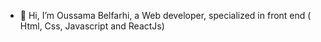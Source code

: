 - 👋 Hi, I’m Oussama Belfarhi, a Web developer, specialized in front end ( Html, Css, Javascript and ReactJs)
